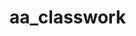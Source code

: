 # aa_classwork
 
 
                       
        
 
     

                       
                       
      
 
                       
                       
     

                       
                       
      
 
                       
                       
     
                
     

                       
                       
      
 
                       
                       
     
                       
                       
      
 
                       
                       
     

                       
                       
      
 
                       
                       
     

                       
                       
      
 
                       
                       
     


                       
                       
      
 
                  
                       
                       
      
 
                       
                       
     

                       
                       
      
 
                       
                       
     

                       
                       
      
 
                       
                       
     
     
                       
     

